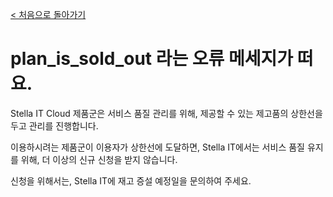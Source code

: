 [< 처음으로 돌아가기](../../README.md)  
# plan_is_sold_out 라는 오류 메세지가 떠요.
Stella IT Cloud 제품군은 서비스 품질 관리를 위해, 제공할 수 있는 제고품의 상한선을 두고 관리를 진행합니다.  

이용하시려는 제품군이 이용자가 상한선에 도달하면, Stella IT에서는 서비스 품질 유지를 위해, 더 이상의 신규 신청을 받지 않습니다.  

신청을 위해서는, Stella IT에 재고 증설 예정일을 문의하여 주세요.  
